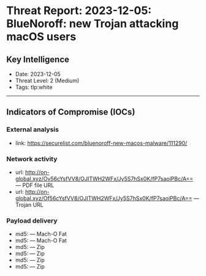 # Threat Report: 2023-12-05: BlueNoroff: new Trojan attacking macOS users


## Key Intelligence
* Date: 2023-12-05
* Threat Level: 2 (Medium)
* Tags: tlp:white

---

## Indicators of Compromise (IOCs)
### External analysis
* link: https://securelist.com/bluenoroff-new-macos-malware/111290/

### Network activity
* url: http://on-global.xyz/Ov56cYsfVV8/OJITWH2WFx/Jy5S7hSx0K/fP7saoiPBc/A== — PDF file URL
* url: http://on-global.xyz/Of56cYsfVV8/OJITWH2WFx/Jy5S7hSx0K/fP7saoiPBc/A== — Trojan URL

### Payload delivery
* md5: <md5> — Mach-O Fat
* md5: <md5> — Mach-O Fat
* md5: <md5> — Zip
* md5: <md5> — Zip
* md5: <md5> — Zip
* md5: <md5> — Zip
